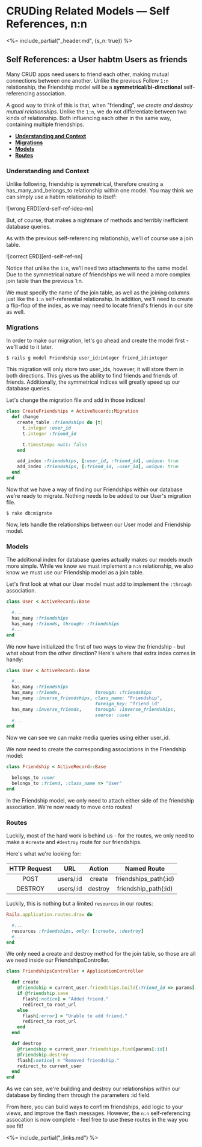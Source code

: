 # CRUDing Related Models — Self References, n:n


<%= include_partial("_header.md", {s_n: true}) %>

## Self References: a User habtm Users as friends

Many CRUD apps need users to friend each other, making mutual connections
between one another.  Unlike the previous Follow `1:n` relationship, the
Friendship model will be a **symmetrical**/**bi-directional** self-referencing
association.

A good way to think of this is that, when "friending", _we create and destroy
mutual relationships._ Unlike the `1:n`, we do not differentiate between
two kinds of relationship. Both influencing each other in the same way,
containing multiple friendships.

- **[Understanding and Context](#understanding-and-context)**
- **[Migrations](#migrations)**
- **[Models](#models)**
- **[Routes](#routes)**

### Understanding and Context

Unlike following, friendship is symmetrical, therefore creating a
has_many_and_belongs_to relationship within one model. You may think we can
simply use a habtm relationship to itself:

![wrong ERD][erd-self-ref-idea-nn]

But, of course, that makes a nightmare of methods and terribly inefficient
database queries.

As with the previous self-referencing relationship, we'll of course use a join
table.

![correct ERD][erd-self-ref-nn]

Notice that unlike the `1:n`, we'll need two attachments to the same model.
Due to the symmetrical nature of friendships we will need a more complex join
table than the previous 1:n.

We must specify the name of the join table, as well as the joining
columns just like the `1:n` self-referential relationship. In addition, we'll
need to create a flip-flop of the index, as we may need to locate friend's
friends in our site as well.

### Migrations

In order to make our migration, let's go ahead and create the model first -
we'll add to it later.

`$ rails g model Friendship user_id:integer friend_id:integer`

This migration will only store two user_ids, however, it will store them in both
directions. This gives us the ability to find friends and friends of friends.
Additionally, the symmetrical indices will greatly speed up our database
queries.

Let's change the migration file and add in those indices!

```ruby
class CreateFriendships < ActiveRecord::Migration
  def change
    create_table :friendships do |t|
      t.integer :user_id
      t.integer :friend_id

      t.timestamps null: false
    end

    add_index :friendships, [:user_id, :friend_id], unique: true
    add_index :friendships, [:friend_id, :user_id], unique: true
  end
end
```

Now that we have a way of finding our Friendships within our database we're
ready to migrate. Nothing needs to be added to our User's migration file.

`$ rake db:migrate`

Now, lets handle the relationships between our User model and Friendship model.

### Models

The additional index for database queries actually makes our models much more
simple. While we know we must implement a `n:n` relationship, we also know we
must use our Friendship model as a join table.

Let's first look at what our User model must add to implement the `:through`
association.

```ruby
class User < ActiveRecord::Base

  #...
  has_many :friendships
  has_many :friends, through: :friendships
  #...
end
```

We now have initialized the first of two ways to view the friendship - but what
about from the other direction? Here's where that extra index comes in handy:

```ruby
class User < ActiveRecord::Base

  #...
  has_many :friendships
  has_many :friends,             through: :friendships
  has_many :inverse_friendships, class_name: "Friendship",
                                 foreign_key: "friend_id"
  has_many :inverse_friends,     through: :inverse_friendships,
                                 source: :user
  #...
end
```

Now we can see we can make media queries using either user_id.

We now need to create the corresponding associations in the Friendship model:

```ruby
class Friendship < ActiveRecord::Base

  belongs_to :user
  belongs_to :friend, :class_name => "User"
end
```

In the Friendship model, we only need to attach either side of the friendship
association. We're now ready to move onto routes!

### Routes

Luckily, most of the hard work is behind us - for the routes, we only need to
make a `#create` and `#destroy` route for our friendships.

Here's what we're looking for:

| HTTP Request |    URL    |   Action  |      Named Route      |
|:------------:|:---------:|:---------:|:---------------------:|
| POST         | users/:id | create    | friendships_path(:id) |
| DESTROY      | users/:id | destroy   | friendship_path(:id)  |

Luckily, this is nothing but a limited `resources` in our routes:

```ruby
Rails.application.routes.draw do

  #...
  resources :friendships, only: [:create, :destroy]
  #...
end
```

We only need a create and destroy method for the join table, so those are all
we need inside our FriendshipsController.

```ruby
class FriendshipsController < ApplicationController

  def create
    @friendship = current_user.friendships.build(:friend_id => params[:friend_id])
    if @friendship.save
      flash[:notice] = "Added friend."
      redirect_to root_url
    else
      flash[:error] = "Unable to add friend."
      redirect_to root_url
    end
  end

  def destroy
    @friendship = current_user.friendships.find(params[:id])
    @friendship.destroy
    flash[:notice] = "Removed friendship."
    redirect_to current_user
  end
end
```

As we can see, we're building and destroy our relationships within our database
by finding them through the parameters :id field.

From here, you can build ways to confirm friendships, add logic to your views,
and improve the flash messages. However, the `n:n` self-referencing assocation
is now complete - feel free to use these routes in the way you see fit!

<!-- LINKS -->

<%= include_partial("_links.md") %>
